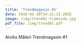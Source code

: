 ```yaml
---
title: 'Trendmagasin #1'
date: 2018-05-30T14:31:33.204Z
image: /img/trend01-framsida.jpg
pdf_file: /img/trend01.pdf
---
```

Alviks Måleri Trendmagasin #1
